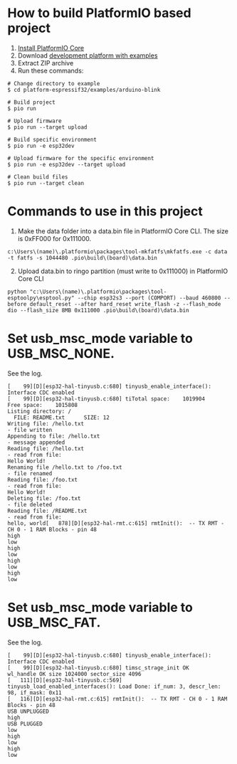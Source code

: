 How to build PlatformIO based project
=====================================

1. [Install PlatformIO Core](https://docs.platformio.org/page/core.html)
2. Download [development platform with examples](https://github.com/platformio/platform-espressif32/archive/develop.zip)
3. Extract ZIP archive
4. Run these commands:

```shell
# Change directory to example
$ cd platform-espressif32/examples/arduino-blink

# Build project
$ pio run

# Upload firmware
$ pio run --target upload

# Build specific environment
$ pio run -e esp32dev

# Upload firmware for the specific environment
$ pio run -e esp32dev --target upload

# Clean build files
$ pio run --target clean
```



# Commands to use in this project
1. Make the data folder into a data.bin file in PlatformIO Core CLI. The size is 0xFF000 for 0x111000. 

```
c:\Users\(name)\.platformio\packages\tool-mkfatfs\mkfatfs.exe -c data -t fatfs -s 1044480 .pio\build\(board)\data.bin  
```

2. Upload data.bin to ringo partition (must write to 0x111000) in PlatformIO Core CLI
```
python "c:\Users\(name)\.platformio\packages\tool-esptoolpy\esptool.py" --chip esp32s3 --port (COMPORT) --baud 460800 --before default_reset --after hard_reset write_flash -z --flash_mode dio --flash_size 8MB 0x111000 .pio\build\(board)\data.bin
```

# Set usb_msc_mode variable to USB_MSC_NONE.
See the log.
```
[    99][D][esp32-hal-tinyusb.c:680] tinyusb_enable_interface(): Interface CDC enabled
[    99][D][esp32-hal-tinyusb.c:680] tiTotal space:    1019904
Free space:    1015808
Listing directory: /
  FILE: README.txt      SIZE: 12
Writing file: /hello.txt
- file written
Appending to file: /hello.txt
- message appended
Reading file: /hello.txt
- read from file:
Hello World!
Renaming file /hello.txt to /foo.txt
- file renamed
Reading file: /foo.txt
- read from file:
Hello World!
Deleting file: /foo.txt
- file deleted
Reading file: /README.txt
- read from file:
hello, world[   878][D][esp32-hal-rmt.c:615] rmtInit():  -- TX RMT - CH 0 - 1 RAM Blocks - pin 48
high
low
high
low
high
low
high
low
```

# Set usb_msc_mode variable to USB_MSC_FAT.
See the log.
```
[    99][D][esp32-hal-tinyusb.c:680] tinyusb_enable_interface(): Interface CDC enabled
[    99][D][esp32-hal-tinyusb.c:680] timsc_strage_init OK
wl_handle OK size 1024000 sector_size 4096
[   111][D][esp32-hal-tinyusb.c:569] tinyusb_load_enabled_interfaces(): Load Done: if_num: 3, descr_len: 98, if_mask: 0x11
[   116][D][esp32-hal-rmt.c:615] rmtInit():  -- TX RMT - CH 0 - 1 RAM Blocks - pin 48
USB UNPLUGGED
high
USB PLUGGED
low
high
low
high
low
```
